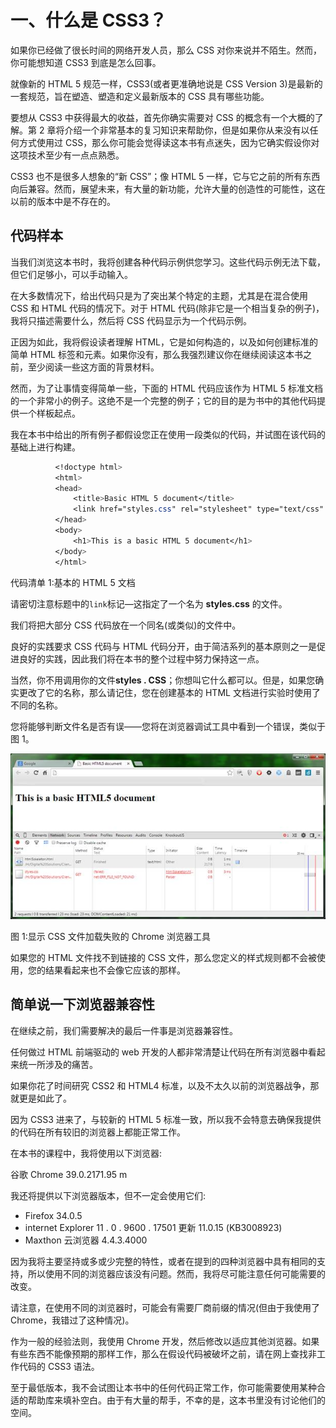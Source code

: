 # 一、什么是 CSS3？

如果你已经做了很长时间的网络开发人员，那么 CSS 对你来说并不陌生。然而，你可能想知道 CSS3 到底是怎么回事。

就像新的 HTML 5 规范一样，CSS3(或者更准确地说是 CSS Version 3)是最新的一套规范，旨在塑造、塑造和定义最新版本的 CSS 具有哪些功能。

要想从 CSS3 中获得最大的收益，首先你确实需要对 CSS 的概念有一个大概的了解。第 2 章将介绍一个非常基本的复习知识来帮助你，但是如果你从来没有以任何方式使用过 CSS，那么你可能会觉得读这本书有点迷失，因为它确实假设你对这项技术至少有一点点熟悉。

CSS3 也不是很多人想象的“新 CSS”；像 HTML 5 一样，它与它之前的所有东西向后兼容。然而，展望未来，有大量的新功能，允许大量的创造性的可能性，这在以前的版本中是不存在的。

## 代码样本

当我们浏览这本书时，我将创建各种代码示例供您学习。这些代码示例无法下载，但它们足够小，可以手动输入。

在大多数情况下，给出代码只是为了突出某个特定的主题，尤其是在混合使用 CSS 和 HTML 代码的情况下。对于 HTML 代码(除非它是一个相当复杂的例子)，我将只描述需要什么，然后将 CSS 代码显示为一个代码示例。

正因为如此，我将假设读者理解 HTML，它是如何构造的，以及如何创建标准的简单 HTML 标签和元素。如果你没有，那么我强烈建议你在继续阅读这本书之前，至少阅读一些这方面的背景材料。

然而，为了让事情变得简单一些，下面的 HTML 代码应该作为 HTML 5 标准文档的一个非常小的例子。这绝不是一个完整的例子；它的目的是为书中的其他代码提供一个样板起点。

我在本书中给出的所有例子都假设您正在使用一段类似的代码，并试图在该代码的基础上进行构建。

```css
          <!doctype html>
          <html>
          <head>
              <title>Basic HTML 5 document</title>
              <link href="styles.css" rel="stylesheet" type="text/css" />
          </head>
          <body>
              <h1>This is a basic HTML 5 document</h1>
          </body>
          </html>

```

代码清单 1:基本的 HTML 5 文档

请密切注意标题中的`link`标记—这指定了一个名为 **styles.css** 的文件。

我们将把大部分 CSS 代码放在一个同名(或类似)的文件中。

良好的实践要求 CSS 代码与 HTML 代码分开，由于简洁系列的基本原则之一是促进良好的实践，因此我们将在本书的整个过程中努力保持这一点。

当然，你不用调用你的文件**styles . CSS**；你想叫它什么都可以。但是，如果您确实更改了它的名称，那么请记住，您在创建基本的 HTML 文档进行实验时使用了不同的名称。

您将能够判断文件名是否有误——您将在浏览器调试工具中看到一个错误，类似于图 1。

![](img/image001.jpg)

图 1:显示 CSS 文件加载失败的 Chrome 浏览器工具

如果您的 HTML 文件找不到链接的 CSS 文件，那么您定义的样式规则都不会被使用，您的结果看起来也不会像它应该的那样。

## 简单说一下浏览器兼容性

在继续之前，我们需要解决的最后一件事是浏览器兼容性。

任何做过 HTML 前端驱动的 web 开发的人都非常清楚让代码在所有浏览器中看起来统一所涉及的痛苦。

如果你花了时间研究 CSS2 和 HTML4 标准，以及不太久以前的浏览器战争，那就更是如此了。

因为 CSS3 进来了，与较新的 HTML 5 标准一致，所以我不会特意去确保我提供的代码在所有较旧的浏览器上都能正常工作。

在本书的课程中，我将使用以下浏览器:

谷歌 Chrome 39.0.2171.95 m

我还将提供以下浏览器版本，但不一定会使用它们:

*   Firefox 34.0.5
*   internet Explorer 11 . 0 . 9600 . 17501 更新 11.0.15 (KB3008923)
*   Maxthon 云浏览器 4.4.3.4000

因为我将主要坚持或多或少完整的特性，或者在提到的四种浏览器中具有相同的支持，所以使用不同的浏览器应该没有问题。然而，我将尽可能注意任何可能需要的改变。

请注意，在使用不同的浏览器时，可能会有需要厂商前缀的情况(但由于我使用了 Chrome，我错过了这种情况)。

作为一般的经验法则，我使用 Chrome 开发，然后修改以适应其他浏览器。如果有些东西不能像预期的那样工作，那么在假设代码被破坏之前，请在网上查找非工作代码的 CSS3 语法。

至于最低版本，我不会试图让本书中的任何代码正常工作，你可能需要使用某种合适的帮助库来填补空白。由于有大量的帮手，不幸的是，这本书里没有讨论他们的空间。